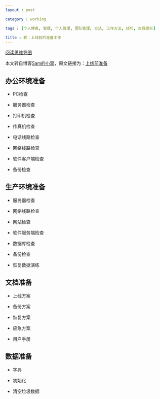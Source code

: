 ```yaml
---
layout : post

category : working

tags : [个人博客, 管理, 个人管理, 团队管理, 方法, 工作方法, 技巧, 自我提升]

title : 转：上线前的准备工作
---
```


[阅读思维导图](https://www.mindmeister.com/external/drive/do_open?file_id=0B6K98da0px63WGwyVTlaZEtwY28)

本文转自博客[Sam的小窝](http://samrain.github.com/)，原文链接为：[上线前准备](http://samrain.github.io/tech/2013/04/23/prepare-for-go-live/)


## 办公环境准备

- PC检查

- 服务器检查

- 打印机检查

- 传真机检查

- 电话线路检查

- 网络线路检查

- 软件客户端检查

- 备份检查


## 生产环境准备

- 服务器检查

- 网络线路检查

- 网站检查

- 软件服务端检查

- 数据库检查

- 备份检查

- 恢复数据演练


## 文档准备

- 上线方案

- 备份方案

- 恢复方案

- 应急方案

- 用户手册


## 数据准备

- 字典

- 初始化

- 清空垃圾数据
